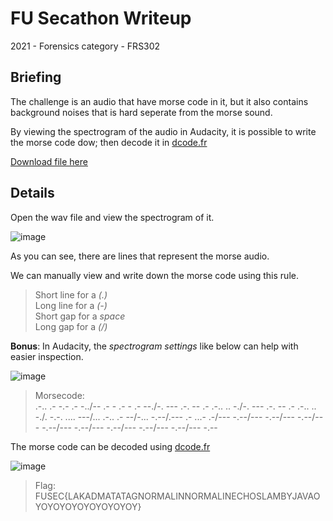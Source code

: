 # FU Secathon Writeup

2021 - Forensics category - FRS302

## Briefing

The challenge is an audio that have morse code in it, but it also contains background noises that is hard seperate from the morse sound.

By viewing the spectrogram of the audio in Audacity, it is possible to write the morse code dow; then decode it in [dcode.fr](https://www.dcode.fr/morse-code)

[Download file here](echoslambyjava.wav)

## Details

Open the wav file and view the spectrogram of it.

![image](https://user-images.githubusercontent.com/80664686/138596966-0b0132ac-987d-4d73-9633-b4166f79e4a9.png)

As you can see, there are lines that represent the morse audio.

We can manually view and write down the morse code using this rule.

> Short line for a *(.)*</br>
> Long line for a *(-)*</br>
> Short gap for a *space*</br>
> Long gap for a *(/)*

**Bonus**: In Audacity, the *spectrogram settings* like below can help with easier inspection.

![image](https://user-images.githubusercontent.com/80664686/138599249-6135611c-1c8e-45a2-900e-8c7cfa1605c1.png)

> Morsecode:</br>
> .-.. .- -.- .- -../-- .- - .- - .- --./-. --- .-. -- .- .-.. .. -./-. --- .-. -- .- .-.. .. -./. -.-. .... ---/... .-.. .- --/-... -.--/.--- .- ...- .-/--- -.--/--- -.--/--- -.--/--- -.--/--- -.--/--- -.--/--- -.--/--- -.--/--- -.--

The morse code can be decoded using [dcode.fr](https://www.dcode.fr/morse-code)

![image](https://user-images.githubusercontent.com/80664686/138600380-1a9b218e-1f45-49ec-a61d-7a1102964574.png)

> Flag: FUSEC{LAKADMATATAGNORMALINNORMALINECHOSLAMBYJAVAOYOYOYOYOYOYOYOYOY}
